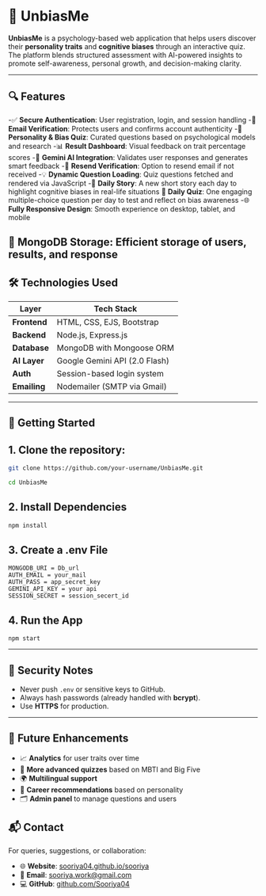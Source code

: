 # 🧠 UnbiasMe

**UnbiasMe** is a psychology-based web application that helps users discover their **personality traits** and **cognitive biases** through an interactive quiz. The platform blends structured assessment with AI-powered insights to promote self-awareness, personal growth, and decision-making clarity.

---

## 🔍 Features

-✅ **Secure Authentication**: User registration, login, and session handling
-📧 **Email Verification**: Protects users and confirms account authenticity
-🧠 **Personality & Bias Quiz**: Curated questions based on psychological models and research
-📊 **Result Dashboard**: Visual feedback on trait percentage scores
-🤖 **Gemini AI Integration**: Validates user responses and generates smart feedback
-🔁 **Resend Verification**: Option to resend email if not received
-💡 **Dynamic Question Loading**: Quiz questions fetched and rendered via JavaScript
-📖 **Daily Story**: A new short story each day to highlight cognitive biases in real-life situations
📝 **Daily Quiz**: One engaging multiple-choice question per day to test and reflect on bias awareness
-🌐 **Fully Responsive Design**: Smooth experience on desktop, tablet, and mobile

## 💾 MongoDB Storage: Efficient storage of users, results, and response

## 🛠️ Technologies Used

| Layer        | Tech Stack                    |
| ------------ | ----------------------------- |
| **Frontend** | HTML, CSS, EJS, Bootstrap     |
| **Backend**  | Node.js, Express.js           |
| **Database** | MongoDB with Mongoose ORM     |
| **AI Layer** | Google Gemini API (2.0 Flash) |
| **Auth**     | Session-based login system    |
| **Emailing** | Nodemailer (SMTP via Gmail)   |

---

## 🚀 Getting Started

## 1. Clone the repository:

```bash
git clone https://github.com/your-username/UnbiasMe.git
```

```bash
cd UnbiasMe
```

## 2. Install Dependencies

```bash
npm install
```

## 3. Create a .env File

```
MONGODB_URI = Db_url
AUTH_EMAIL = your_mail
AUTH_PASS = app_secret_key
GEMINI_API_KEY = your api
SESSION_SECRET = session_secert_id
```

## 4. Run the App

```
npm start
```

---

## 🔐 Security Notes

- Never push `.env` or sensitive keys to GitHub.
- Always hash passwords (already handled with **bcrypt**).
- Use **HTTPS** for production.

---

## 🧪 Future Enhancements

- 📈 **Analytics** for user traits over time
- 🧩 **More advanced quizzes** based on MBTI and Big Five
- 🌍 **Multilingual support**
- 🎯 **Career recommendations** based on personality
- 🗂 **Admin panel** to manage questions and users

## 📬 Contact

For queries, suggestions, or collaboration:

- 🌐 **Website**: [sooriya04.github.io/sooriya](https://sooriya04.github.io/sooriya/)
- 📧 **Email**: [sooriya.work@gmail.com](mailto:sooriya.work@gmail.com)
- 💻 **GitHub**: [github.com/Sooriya04](https://github.com/Sooriya04)

